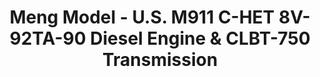 ---
layout: product
title: "Meng Model - U.S. M911 C-HET 8V-92TA-90 Diesel Engine & CLBT-750 Transmission"
price: "6100" 
desc: "N/A"
img_path: "/assets/img/MM-SPS-055.jpg"
brand: "N/A"
available: false
special_offer: false
new: false
soon: false
cat: "010000"
subcat: "011000"
subsubcat: "0N/A"
sifra: "MM-SPS-055"
popular: true
---